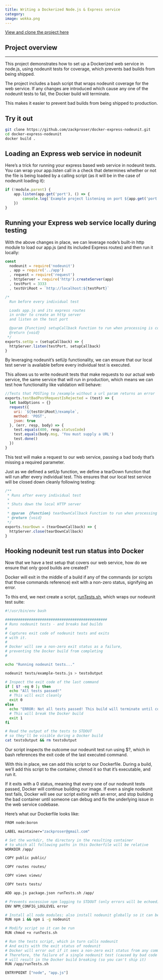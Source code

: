 ```yaml
---
title: Writing a Dockerized Node.js & Express service
category: 
image: wokka.png
---
```

[View and clone the project here](https://github.com/zackproser/docker-express-nodeunit)

## Project overview

* * *

This project demonstrates how to set up a Dockerized web service in node.js, using nodeunit tests for coverage, which prevents bad builds from being shipped.

The project includes a bash script that wraps nodeunit coverage for the web service. If any changes are introduced which cause any one of the nodeunit tests to fail, the Docker build will terminate.

This makes it easier to prevent bad builds from being shipped to production.

## Try it out
```bash
git clone https://github.com/zackproser/docker-express-nodeunit.git
cd docker-express-nodeunit
docker build .
```
## Loading an Express web service in nodeunit

Here’s a trick for running your express based web service in nodeunit tests. You can wrap your app.listen call in a check that determines whether or not the file is being loaded by a calling script (as it will be in the case of nodeunit loading it):
```javascript
if (!module.parent) {
    app.listen(app.get('port'), () => {
        console.log(`Example project listening on port ${app.get('port')}`)
    })
}
```
## Running your Express web service locally during testing

With the above changes in place, we can leverage node’s built-in http module to load our app.js (and its included Express routes) and then run it locally:
```javascript
const
  nodeunit = require('nodeunit')
  , app = require('../app')
  , request = require('request')
  , httpServer = require('http').createServer(app)
  , testPort = 3333
  , testUriRoot = `http://localhost:${testPort}`

/*
  Run before every individual test

  Loads app.js and its express routes
  in order to create an http server
  and listen on the test port

  @param {Function} setupCallback Function to run when processing is complete
  @return {void}
 */
exports.setUp = (setupCallback) => {
  httpServer.listen(testPort, setupCallback)
}
```
By leveraging nodeunit’s setUp functionality, we can ensure that our local test server is available before every individual test is executed.

This allows us to write nodeunit tests that make requests to our actual web service, the same service that will run in production, which means we can test how functionality like validation will behave:
```javascript
//Tests that POSTing to /example without a url param returns an error
exports.testBadPostRequestIsRejected = (test) => {
  let badOptions = {}
  request({
    uri: `${testUriRoot}/example`,
    method: 'POST',
    json: true
  }, (err, resp, body) => {
    test.equals(400, resp.statusCode)
    test.equals(body.msg, 'You must supply a URL')
    test.done()
  })
}
```
This test will make a request to our web service, passing a bad body that’s missing a required parameter.

Just as we defined a setUp function, we define a tearDown function that will run after every individual test. This ensures that our local test service will be closed down cleanly following testing:
```javascript
/**
 * Runs after every individual test
 *
 * Shuts down the local HTTP server
 *
 * @param  {Function} tearDownCallback Function to run when processing is complete
 * @return {void}
 */
exports.tearDown = (tearDownCallback) => {
  httpServer.close(tearDownCallback)
}
```
## Hooking nodeunit test run status into Docker

Now that we have a test setup that covers our web service, how do we ensure that only good builds are created?

Docker will exit in the middle of a build if any of the commands (or scripts that those commands reference) exit with a non-zero status, signifying an error.

To this end, we next create a script, [runTests.sh](http://runTests.sh), which wraps our nodeunit test suite:
```bash
#!/usr/bin/env bash

###############################################
# Runs nodeunit tests - and breaks bad builds
#
# Captures exit code of nodeunit tests and exits
# with it.
#
# Docker will see a non-zero exit status as a failure,
# preventing the Docker build from completing
#

echo "Running nodeunit tests..."

nodeunit tests/example-tests.js > testsOutput

# Inspect the exit code of the last command
if [ $? -eq 0 ]; then
  echo "All tests passed!"
  # This will exit cleanly
  exit 0
else
  echo "ERROR: Not all tests passed! This build will terminate until code is fixed!"
  # This will break the Docker build
  exit 1
fi

# Read the output of the tests to STDOUT
# so they'll be visible during a Docker build
cat testsOutput && rm testsOutput
```

Our script inspects the outcome our nodeunit test run using $?, which in bash references the exit code of the last executed command.

With this in place, we can add this script to our Dockerfile. During a build, we’ll add this script to the container, chmod it so that it’s executable, and run it.

If it exits with a 0 status, meaning that every one of our nodeunit tests passed, Docker will continue building our image. If even a single nodeunit test fails, Docker will see our script exiting with an error, and stop building the bad container until someone can debug and fix the underlying issue in the web service codebase.

Here’s what our Dockerfile looks like:
```bash
FROM node:boron

LABEL maintainer="zackproser@gmail.com"

# Set the workdir, the directory in the resulting container
# to which all following paths in this Dockerfile will be relative
WORKDIR /app/

COPY public public/

COPY routes routes/

COPY views views/

COPY tests tests/

ADD app.js package.json runTests.sh /app/

# Prevents excessive npm logging to STDOUT (only errors will be echoed)
ENV NPM_CONFIG_LOGLEVEL error

# Install all node modules; also install nodeunit globally so it can be called in our runTests.sh bash script
RUN npm i && npm i -g nodeunit

# Modify script so it can be run
RUN chmod +x runTests.sh

# Run the tests script, which in turn calls nodeunit
# And exits with the exit status of nodeunit
# Docker will error out if it sees a non-zero exit status from any command
# Therefore, the failure of a single nodeunit test (caused by bad code or project changes)
# will result in the Docker build breaking (so you can't ship it)
RUN /app/runTests.sh

ENTRYPOINT ["node", "app.js"]
```